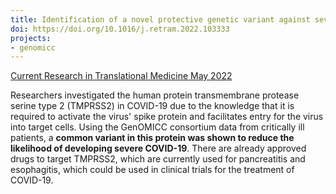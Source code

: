 ```yaml
---
title: Identification of a novel protective genetic variant against severe COVID-19
doi: https://doi.org/10.1016/j.retram.2022.103333
projects:
- genomicc
---
```


[Current Research in Translational Medicine May 2022]({{page.doi}})


Researchers investigated the human protein transmembrane protease serine type 2 (TMPRSS2) in COVID-19 due to the knowledge that it is required to activate the virus' spike protein and facilitates entry for the virus into target cells. Using the GenOMICC consortium data from critically ill patients, a **common variant in this protein was shown to reduce the likelihood of developing severe COVID-19**. There are already approved drugs to target TMPRSS2, which are currently used for pancreatitis and esophagitis, which could be used in clinical trials for the treatment of COVID-19.

